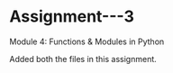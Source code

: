# Assignment---3
Module 4: Functions &amp; Modules in Python 

Added both the files in this assignment. 
